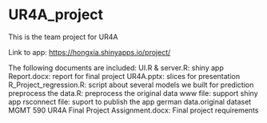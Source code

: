 # UR4A_project
This is the team project for UR4A

Link to app:
https://hongxia.shinyapps.io/project/ 


The following documents are included:
UI.R & server.R: shiny app 
Report.docx: report for final project
UR4A.pptx: slices for presentation
R_Project_regression.R: script about several models we built for prediction
preprocess the data.R: preprocess the original data 
www file: support shiny app
rsconnect file: suport to publish the app
german data.original dataset
MGMT 590 UR4A Final Project Assignment.docx: Final project requirements



